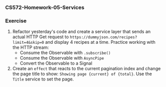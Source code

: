 ### CS572-Homework-05-Services
### Exercise
1. Refactor yesterday's code and create a service layer that sends an actual HTTP Get request to `https://dummyjson.com/recipes?limit=4&skip=0` and display 4 recipes at a time. Practice working with the HTTP stream:
   * Consume the Observable with `.subscribe()`
   * Consume the Observable with `AsyncPipe`
   * Convert the Observable to a Signal
2. Create an `effect` that reacts to the current pagination index and change the page title to show: `Showing page {current} of {total}`. Use the `Title` service to set the page. 
